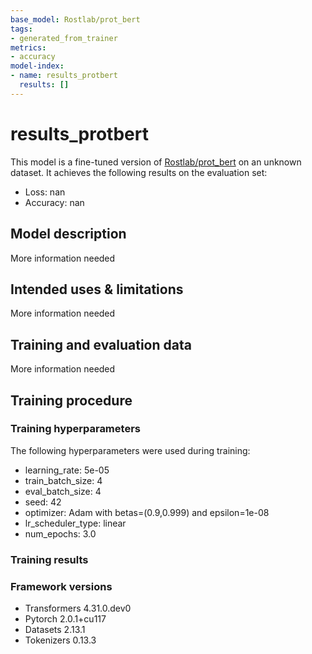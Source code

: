 ```yaml
---
base_model: Rostlab/prot_bert
tags:
- generated_from_trainer
metrics:
- accuracy
model-index:
- name: results_protbert
  results: []
---
```


<!-- This model card has been generated automatically according to the information the Trainer had access to. You
should probably proofread and complete it, then remove this comment. -->

# results_protbert

This model is a fine-tuned version of [Rostlab/prot_bert](https://huggingface.co/Rostlab/prot_bert) on an unknown dataset.
It achieves the following results on the evaluation set:
- Loss: nan
- Accuracy: nan

## Model description

More information needed

## Intended uses & limitations

More information needed

## Training and evaluation data

More information needed

## Training procedure

### Training hyperparameters

The following hyperparameters were used during training:
- learning_rate: 5e-05
- train_batch_size: 4
- eval_batch_size: 4
- seed: 42
- optimizer: Adam with betas=(0.9,0.999) and epsilon=1e-08
- lr_scheduler_type: linear
- num_epochs: 3.0

### Training results



### Framework versions

- Transformers 4.31.0.dev0
- Pytorch 2.0.1+cu117
- Datasets 2.13.1
- Tokenizers 0.13.3
